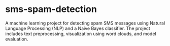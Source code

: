 # sms-spam-detection
A machine learning project for detecting spam SMS messages using Natural Language Processing (NLP) and a Naive Bayes classifier. The project includes text preprocessing, visualization using word clouds, and model evaluation.
